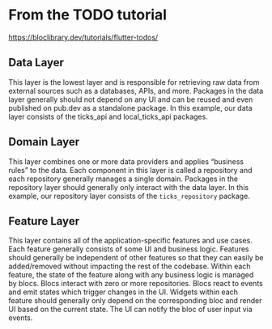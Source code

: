 # From the TODO tutorial

https://bloclibrary.dev/tutorials/flutter-todos/

## Data Layer

This layer is the lowest layer and is responsible for retrieving raw data from external sources such as a databases, APIs, and more.
Packages in the data layer generally should not depend on any UI and can be reused and even published on pub.dev as a standalone package.
In this example, our data layer consists of the ticks_api and local_ticks_api packages.

## Domain Layer

This layer combines one or more data providers and applies “business rules” to the data.
Each component in this layer is called a repository and each repository generally manages a single domain.
Packages in the repository layer should generally only interact with the data layer.
In this example, our repository layer consists of the `ticks_repository` package.

## Feature Layer

This layer contains all of the application-specific features and use cases.
Each feature generally consists of some UI and business logic.
Features should generally be independent of other features so that they can easily be added/removed without impacting the rest of the codebase.
Within each feature, the state of the feature along with any business logic is managed by blocs.
Blocs interact with zero or more repositories.
Blocs react to events and emit states which trigger changes in the UI.
Widgets within each feature should generally only depend on the corresponding bloc and render UI based on the current state.
The UI can notify the bloc of user input via events.